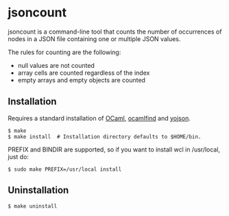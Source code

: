 jsoncount
=========

jsoncount is a command-line tool that counts the number of occurrences of
nodes in a JSON file containing one or multiple JSON values.

The rules for counting are the following:

  * null values are not counted
  * array cells are counted regardless of the index
  * empty arrays and empty objects are counted


Installation
------------

Requires a standard installation of [OCaml](http://caml.inria.fr),
[ocamlfind](http://www.camlcity.org/archive/programming/findlib.html) and
[yojson](http://martin.jambon.free.fr/yojson).

```
$ make
$ make install  # Installation directory defaults to $HOME/bin.
```

PREFIX and BINDIR are supported, so if you want to install wcl in /usr/local,
just do:

```
$ sudo make PREFIX=/usr/local install
```

Uninstallation
--------------

```
$ make uninstall
```
